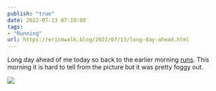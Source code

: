 ```yaml
---
publish: "true"
date: 2022-07-13 07:10:00
tags:
- "Running"
url: https://ericmwalk.blog/2022/07/13/long-day-ahead.html
---
```

Long day ahead of me today so back to the earlier morning [runs](http://www.strava.com/activities/7461789968). This morning it is hard to tell from the picture but it was pretty foggy out.

![](https://ericmwalk.blog/uploads/2022/67fc43f431.jpg)